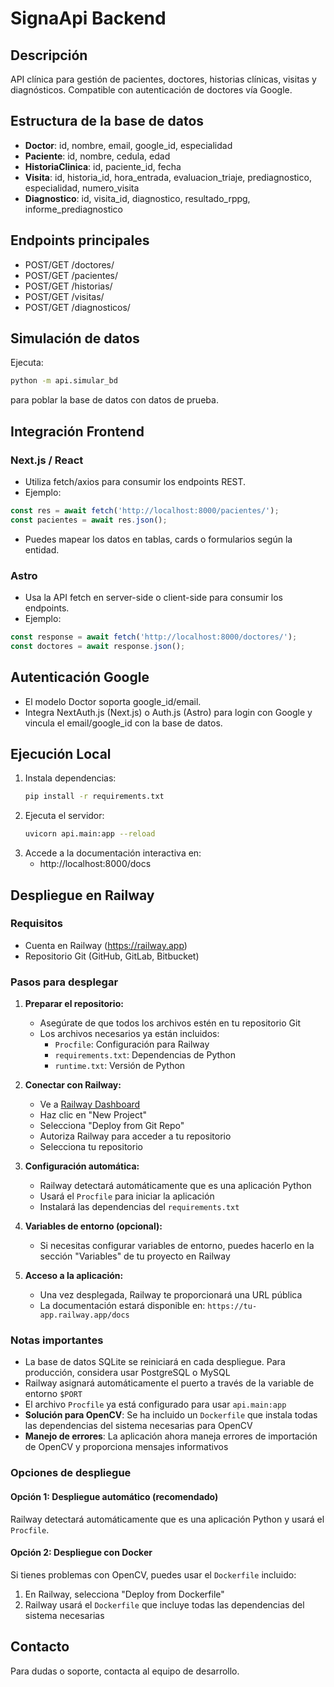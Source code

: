 # SignaApi Backend

## Descripción
API clínica para gestión de pacientes, doctores, historias clínicas, visitas y diagnósticos. Compatible con autenticación de doctores vía Google.

## Estructura de la base de datos
- **Doctor**: id, nombre, email, google_id, especialidad
- **Paciente**: id, nombre, cedula, edad
- **HistoriaClinica**: id, paciente_id, fecha
- **Visita**: id, historia_id, hora_entrada, evaluacion_triaje, prediagnostico, especialidad, numero_visita
- **Diagnostico**: id, visita_id, diagnostico, resultado_rppg, informe_prediagnostico

## Endpoints principales
- POST/GET /doctores/
- POST/GET /pacientes/
- POST/GET /historias/
- POST/GET /visitas/
- POST/GET /diagnosticos/

## Simulación de datos
Ejecuta:
```bash
python -m api.simular_bd
```
para poblar la base de datos con datos de prueba.

## Integración Frontend
### Next.js / React
- Utiliza fetch/axios para consumir los endpoints REST.
- Ejemplo:
```js
const res = await fetch('http://localhost:8000/pacientes/');
const pacientes = await res.json();
```
- Puedes mapear los datos en tablas, cards o formularios según la entidad.

### Astro
- Usa la API fetch en server-side o client-side para consumir los endpoints.
- Ejemplo:
```js
const response = await fetch('http://localhost:8000/doctores/');
const doctores = await response.json();
```

## Autenticación Google
- El modelo Doctor soporta google_id/email.
- Integra NextAuth.js (Next.js) o Auth.js (Astro) para login con Google y vincula el email/google_id con la base de datos.

## Ejecución Local
1. Instala dependencias:
   ```bash
   pip install -r requirements.txt
   ```
2. Ejecuta el servidor:
   ```bash
   uvicorn api.main:app --reload
   ```
3. Accede a la documentación interactiva en:
   - http://localhost:8000/docs

## Despliegue en Railway

### Requisitos
- Cuenta en Railway (https://railway.app)
- Repositorio Git (GitHub, GitLab, Bitbucket)

### Pasos para desplegar

1. **Preparar el repositorio:**
   - Asegúrate de que todos los archivos estén en tu repositorio Git
   - Los archivos necesarios ya están incluidos:
     - `Procfile`: Configuración para Railway
     - `requirements.txt`: Dependencias de Python
     - `runtime.txt`: Versión de Python

2. **Conectar con Railway:**
   - Ve a [Railway Dashboard](https://railway.app/dashboard)
   - Haz clic en "New Project"
   - Selecciona "Deploy from Git Repo"
   - Autoriza Railway para acceder a tu repositorio
   - Selecciona tu repositorio

3. **Configuración automática:**
   - Railway detectará automáticamente que es una aplicación Python
   - Usará el `Procfile` para iniciar la aplicación
   - Instalará las dependencias del `requirements.txt`

4. **Variables de entorno (opcional):**
   - Si necesitas configurar variables de entorno, puedes hacerlo en la sección "Variables" de tu proyecto en Railway

5. **Acceso a la aplicación:**
   - Una vez desplegada, Railway te proporcionará una URL pública
   - La documentación estará disponible en: `https://tu-app.railway.app/docs`

### Notas importantes
- La base de datos SQLite se reiniciará en cada despliegue. Para producción, considera usar PostgreSQL o MySQL
- Railway asignará automáticamente el puerto a través de la variable de entorno `$PORT`
- El archivo `Procfile` ya está configurado para usar `api.main:app`
- **Solución para OpenCV**: Se ha incluido un `Dockerfile` que instala todas las dependencias del sistema necesarias para OpenCV
- **Manejo de errores**: La aplicación ahora maneja errores de importación de OpenCV y proporciona mensajes informativos

### Opciones de despliegue

#### Opción 1: Despliegue automático (recomendado)
Railway detectará automáticamente que es una aplicación Python y usará el `Procfile`.

#### Opción 2: Despliegue con Docker
Si tienes problemas con OpenCV, puedes usar el `Dockerfile` incluido:
1. En Railway, selecciona "Deploy from Dockerfile"
2. Railway usará el `Dockerfile` que incluye todas las dependencias del sistema necesarias

## Contacto
Para dudas o soporte, contacta al equipo de desarrollo.
